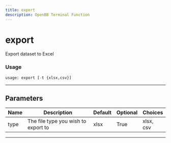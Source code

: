 ```yaml
---
title: export
description: OpenBB Terminal Function
---
```


# export

Export dataset to Excel

### Usage

```python
usage: export [-t {xlsx,csv}]
```

---

## Parameters

| Name | Description | Default | Optional | Choices |
| ---- | ----------- | ------- | -------- | ------- |
| type | The file type you wish to export to | xlsx | True | xlsx, csv |
---

